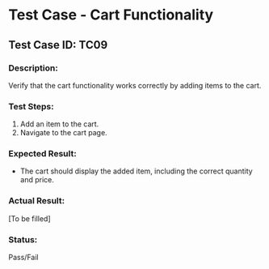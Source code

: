 # Test Case - Cart Functionality

## Test Case ID: TC09

### Description:
Verify that the cart functionality works correctly by adding items to the cart.

### Test Steps:
1. Add an item to the cart.
2. Navigate to the cart page.

### Expected Result:
- The cart should display the added item, including the correct quantity and price.

### Actual Result:
[To be filled]

### Status:
Pass/Fail
